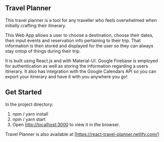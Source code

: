 ## Travel Planner
This travel planner is a tool for any traveller who feels overwhelmed when initially crafting their itinerary.

This Web App allows a user to choose a destination, choose their dates, then input events and reservation info pertaining to their trip. That information is then stored and displayed for the user so they can always stay ontop of things during their trip. 

It is built using React.js and with Material-UI. Google Firebase is employed for authentication as well as storing the information regarding a users itinerary. It also has integration with the Google Calendars API so you can export your itinerary and have it with you anywhere you go!

## Get Started
In the project directory:

1. npm / yarn install
2. npm / yarn start
3. Open [http://localhost:3000](http://localhost:3000) to view it in the browser.

Travel Planner is also available at [https://react-travel-planner.netlify.com/]
